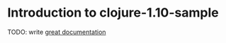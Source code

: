# Introduction to clojure-1.10-sample

TODO: write [great documentation](http://jacobian.org/writing/what-to-write/)
